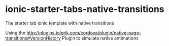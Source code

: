 # ionic-starter-tabs-native-transitions
The starter tab ionic template with native transitions 

Using the 
http://plugins.telerik.com/cordova/plugin/native-page-transitions#VersionHistory
Plugin to simulate native antimations
